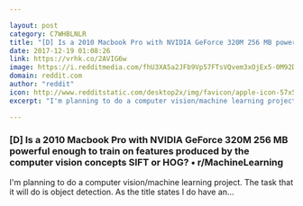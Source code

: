 ```yaml
---

layout: post
category: C7WHBLNLR
title: "[D] Is a 2010 Macbook Pro with NVIDIA GeForce 320M 256 MB powerful enough to train on features produced by the computer vision concepts SIFT or HOG? • r/MachineLearning"
date: 2017-12-19 01:08:26
link: https://vrhk.co/2AVIG6w
image: https://i.redditmedia.com/fhU3XA5a2JFb9Vp57FTsVQvem3xOjEx5-0M92DnPS7k.jpg?w=320&s=ee0da0668a4349d52f59971d4a49b6e5
domain: reddit.com
author: "reddit"
icon: http://www.redditstatic.com/desktop2x/img/favicon/apple-icon-57x57.png
excerpt: "I'm planning to do a computer vision/machine learning project. The task that it will do is object detection. As the title states I do have an..."

---
```


### [D] Is a 2010 Macbook Pro with NVIDIA GeForce 320M 256 MB powerful enough to train on features produced by the computer vision concepts SIFT or HOG? • r/MachineLearning

I'm planning to do a computer vision/machine learning project. The task that it will do is object detection. As the title states I do have an...